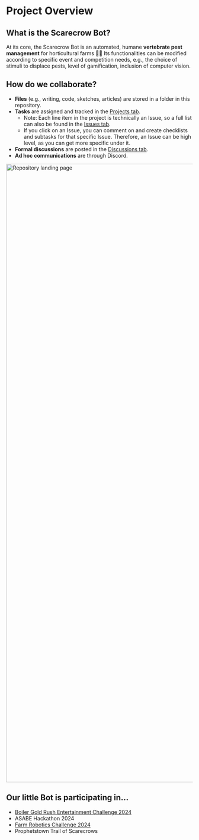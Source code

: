 # Project Overview

## What is the Scarecrow Bot?
At its core, the Scarecrow Bot is an automated, humane **vertebrate pest management** for horticultural farms 🐰🍓 Its functionalities can be modified according to specific event and competition needs, e.g., the choice of stimuli to displace pests, level of gamification, inclusion of computer vision. 

## How do we collaborate?
- **Files** (e.g., writing, code, sketches, articles) are stored in a folder in this repository.
- **Tasks** are assigned and tracked in the [Projects tab](https://github.com/orgs/DAC-Of-Purdue/projects/4).
  - Note: Each line item in the project is technically an Issue, so a full list can also be found in the [Issues tab](https://github.com/DAC-Of-Purdue/scarecrow-bot/issues).
  - If you click on an Issue, you can comment on and create checklists and subtasks for that specific Issue. Therefore, an Issue can be high level, as you can get more specific under it.
- **Formal discussions** are posted in the [Discussions tab](https://github.com/DAC-Of-Purdue/scarecrow-bot/discussions).
- **Ad hoc communications** are through Discord.
<img width="1669" alt="Repository landing page" src="https://github.com/DAC-Of-Purdue/scarecrow-bot-2024/assets/104526653/7d5dbafb-a5fb-48d8-8aff-57584b667e76">

## Our little Bot is participating in...
- [Boiler Gold Rush Entertainment Challenge 2024](https://centers.purdue.edu/fusion-studio/initiatives/bgr-entertainment-challenge/)
- ASABE Hackathon 2024
- [Farm Robotics Challenge 2024](https://docs.google.com/document/d/16Sa8F_5u0tmNEUyvFqWgXRzfNcmQccku/edit)
- Prophetstown Trail of Scarecrows
